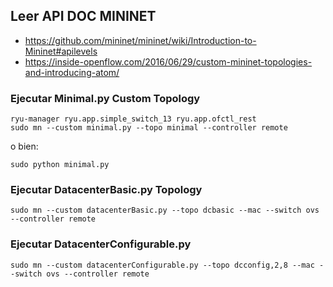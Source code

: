 ## Leer API DOC MININET
- https://github.com/mininet/mininet/wiki/Introduction-to-Mininet#apilevels
- https://inside-openflow.com/2016/06/29/custom-mininet-topologies-and-introducing-atom/

### Ejecutar Minimal.py Custom Topology
    ryu-manager ryu.app.simple_switch_13 ryu.app.ofctl_rest
    sudo mn --custom minimal.py --topo minimal --controller remote

o bien:

    sudo python minimal.py

### Ejecutar DatacenterBasic.py Topology
    sudo mn --custom datacenterBasic.py --topo dcbasic --mac --switch ovs --controller remote

### Ejecutar DatacenterConfigurable.py
    sudo mn --custom datacenterConfigurable.py --topo dcconfig,2,8 --mac --switch ovs --controller remote